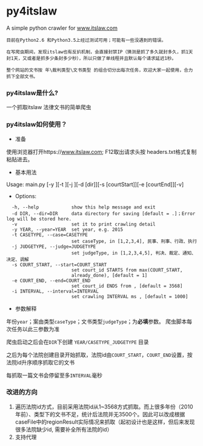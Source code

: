 # py4itslaw
A simple python crawler for www.itslaw.com

```
目前在Python2.6 和Python3.5上经过测试可用；可能有一些没遇到的错误。 

在写爬虫期间，发现itslaw也有反扒机制，会直接封禁IP（猜测是抓了多久就封多久，抓1天封1天，又或者是抓多少条封多少秒），所以只做了单线程并且默认每个请求延迟1秒。

整个网站的文书按 年\裁判类型\文书类型 的组合切分出每次任务，欢迎大家一起使用，合力抓下全部文书。
```


### py4itslaw是什么?

一个抓取itslaw 法律文书的简单爬虫


### py4itslaw如何使用？

* 准备

使用浏览器打开https://www.itslaw.com; F12取出请求头按 headers.txt格式复制粘贴进去。

* 基本用法

 Usage: main.py [-y <year>][-t <caseType>][-j <judgeType>][-d [dir]][-s [courtStart]][-e [courtEnd]][-v]

* Options:
```
  -h, --help            show this help message and exit
  -d DIR, --dir=DIR     data directory for saving [default = .]；Error log will be stored here. 
  -v                    set it to print crawling detail
  -y YEAR, --year=YEAR  set year, e.g. 2015
  -t CASETYPE, --case=CASETYPE
                        set caseType, in [1,2,3,4], 民事、刑事、行政、执行
  -j JUDGETYPE, --judge=JUDGETYPE
                        set judgeType, in [1,2,3,4,5], 判决、裁定、通知、决定、调解
  -s COURT_START, --start=COURT_START
                        set court_id STARTS from max(COURT_START,
                        already_done), [default = 1]
  -e COURT_END, --end=COURT_END
                        set court_id ENDS from , [default = 3568]
  -i INTERVAL, --interval=INTERVAL
                        set crawling INTERVAL ms , [default = 1000]
```


* 参数解释

 年份`year`；案由类型`caseType`；文书类型`judgeType`；为**必填**参数。 爬虫脚本每次任务以此三参数为准
 
 爬虫启动之后会在`DIR`下创建 `YEAR/CASETYPE_JUDGETYPE` 目录
 
 之后为每个法院创建目录开始抓取，法院id由`COURT_START`，`COURT_END`设置，按法院id升序顺序抓取它的文书
 
 每抓取一篇文书会停留至多`INTERVAL`毫秒
 
### 改进的方向
1. 遍历法院id方式，目前采用法院id从1~3568方式抓取。而上很多年份（2010年前）、类型下的文书不足，统计后法院并无3500个。因此可以改成根据caseFile中的regionResult实际情况来抓取（起初设计也是这样，但后来发现很多法院缺少id, 需要补全所有法院的id）
2. 支持代理